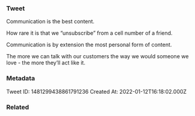 ### Tweet
Communication is the best content. 

How rare it is that we “unsubscribe” from a cell number of a friend.

Communication is by extension the most personal form of content.

The more we can talk with our customers the way we would someone we love - the more they’ll act like it.

### Metadata
Tweet ID: 1481299438861791236
Created At: 2022-01-12T16:18:02.000Z

### Related

